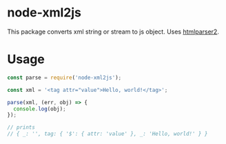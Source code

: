# node-xml2js
This package converts xml string or stream to js object. Uses [htmlparser2](https://github.com/fb55/htmlparser2).

# Usage
```js
const parse = require('node-xml2js');

const xml = '<tag attr="value">Hello, world!</tag>';

parse(xml, (err, obj) => {
  console.log(obj);
});

// prints
// { _: '', tag: { '$': { attr: 'value' }, _: 'Hello, world!' } }
```
